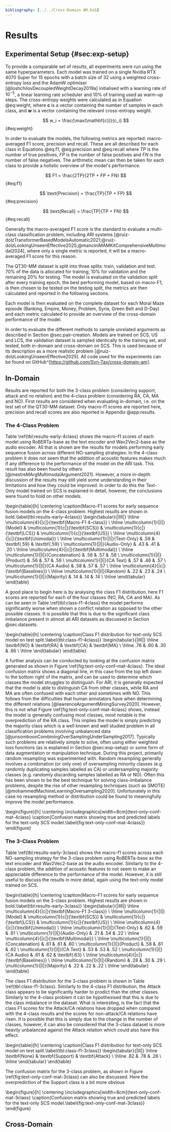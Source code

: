 ```yaml
---
bibliography: [../../Cross-Domain AM.bib]
---
```


# Results

## Experimental Setup {#sec:exp-setup}

To provide a comparable set of results, all experiments were run using the same hyperparameters. Each model was trained on a single Nvidia RTX 4070 Super for 15 epochs with a batch size of 32 using a weighted cross-entropy loss and the AdamW optimiser [@loshchilovDecoupledWeightDecay2019a] initialised with a learning rate of $10^{-5}$, a linear learning rate scheduler and 10% of training used as warm-up steps. The cross-entropy weights were calculated as in Equation @eq:weight, where $\mathbf{c}$ is a vector containing the number of samples in each class, and $\mathbf{w}$ is a vector containing the relevant cross-entropy weight.

$$ w_i = \frac{\max(\mathbf{c})}{c_i} $$ {#eq:weight}

In order to evaluate the models, the following metrics are reported: macro-averaged F1 score, precision and recall. These are all described for each class in Equations @eq:f1, @eq:precision and @eq:recall where $TP$ is the number of true positives, $FP$ is the number of false positives and $FN$ is the number of false negatives. The arithmetic mean can then be taken for each class to provide a holistic overview of the model's performance.

$$ F1 = \frac{2TP}{2TP + FP + FN} $$ {#eq:f1}

$$ \text{Precision} = \frac{TP}{TP + FP} $$ {#eq:precision}

$$ \text{Recall} = \frac{TP}{TP + FN} $$ {#eq:recall}

Generally the macro-averaged F1 score is the standard to evaluate a multi-class classification problem, including ARI systems [@ruiz-dolzTransformerBasedModelsAutomatic2021;@ruiz-dolzLookingUnseenEffective2025;@manciniMAMKitComprehensiveMultimodal2024], where only a single metric is reported, it will be a macro-averaged F1 score for this reason.

The QT30-MM dataset is split into three splits: train, validation and test. 70% of the data is allocated for training, 10% for validation and the remaining 20% for testing. The model is evaluated on the validation split after every training epoch, the best performing model, based on macro-F1, is then chosen to be tested on the testing split, the metrics are then calculated and reported in the following sections.

Each model is then evaluated on the complete dataset for each Moral Maze episode (Banking, Empire, Money, Problem, Syria, Green Belt and D-Day) and each metric calculated to provide an overview of the cross-domain performance of the model.

In order to evaluate the different methods to sample unrelated arguments as described in Section @sec:pair-creation. Models are trained on SCS, US and LCS, the validation dataset is sampled identically to the training set, and tested, both in-domain and cross-domain on SCS. This is used because of its description as a more realistic problem [@ruiz-dolzLookingUnseenEffective2025]. All code used for the experiments can be found on GitHub^[https://github.com/Syn-Tax/cross-domain-am].

## In-Domain

Results are reported for both the 3-class problem (considering support, attack and no relation) and the 4-class problem (considering RA, CA, MA and NO). First results are considered when evaluating in-domain, i.e. on the test set of the QT30-MM dataset. Only macro-f1 scores are reported here, precision and recall scores are also reported in Appendix @app:results.

### The 4-Class Problem

Table \ref{tbl:results-early-4class} shows the macro-f1 scores of each model using RoBERTa-base as the text encoder and Wav2Vec2-base as the audio encoder. All that is shown are the results for models performing early sequence fusion across different NO-sampling strategies. In the 4-class problem it does not seem that the addition of acoustic features makes much if any difference to the performance of the model on the ARI task. This result has also been found by others [@mestreMArgMultimodalArgument2021]. However, a more in-depth discussion of the results may still yield some understanding in their limitations and how they could be improved. In order to do this the Text-Only model trained on SCS is explained in detail, however, the conclusions were found to hold on other models.

\begin{table}[h]
\centering
\caption{Macro-F1 scores for early sequence fusion models on the 4-class problem. Highest results are shown in bold.\label{tbl:results-early-4class}}
\begin{tabular}{|llll|}
\hline
\multicolumn{4}{|c|}{\textbf{Macro-F1 4-class}}                                                                                                         \\ \hline
\multicolumn{1}{|l|}{Model}         & \multicolumn{1}{c|}{\textbf{SCS}} & \multicolumn{1}{c|}{\textbf{LCS}} & \multicolumn{1}{c|}{\textbf{US}} \\ \hline
\multicolumn{4}{|c|}{\textbf{Unimodal}}                                                                                                        \\ \hline
\multicolumn{1}{|l|}{Text-Only}     & .58                               & \textbf{.59}                      & \textbf{.59}                     \\
\multicolumn{1}{|l|}{Audio-Only}    & .43                               & .41                               & .20                              \\ \hline
\multicolumn{4}{|c|}{\textbf{Multimodal}}                                                                                                      \\ \hline
\multicolumn{1}{|l|}{Concatenation} & .58                               & .57                               & .58                              \\
\multicolumn{1}{|l|}{Product}       & .56                               & .57                               & .58                              \\
\multicolumn{1}{|l|}{CA Text}       & .57                               & .46                               & .57                              \\
\multicolumn{1}{|l|}{CA Audio}      & .58                               & .57                               & .57                              \\ \hline
\multicolumn{4}{|c|}{\textbf{Baselines}}                                                                                                       \\ \hline
\multicolumn{1}{|l|}{Random}        & .22                               & .23                               & .24                              \\
\multicolumn{1}{|l|}{Majority}      & .14                               & .14                               & .14                              \\ \hline
\end{tabular}
\end{table}

A good place to begin here is by analysing the class F1 distribution, here F1 scores are reported for each of the four classes (NO, RA, CA and MA). As can be seen in Table \ref{tbl:class-f1-4class} the model performs significantly worse when shown a conflict relation as opposed to the other possible classes. It is possible that this is due to the significant class imbalance present in almost all ARI datasets as discussed in Section @sec:datasets.

\begin{table}[h]
\centering
\caption{Class F1 distribution for text-only SCS model on test split.\label{tbl:class-f1-4class}}
\begin{tabular}{|llll|}
\hline
\textbf{NO} & \textbf{RA} & \textbf{CA} & \textbf{MA}              \\ \hline
.76         & .60         & .30         & .66 \\ \hline
\end{tabular}
\end{table}

A further analysis can be conducted by looking at the confusion matrix generated as shown in Figure \ref{fig:text-only-conf-mat-4class}. The ideal confusion matrix shows a diagonal line, in this case from the top left down to the bottom right of the matrix, and can be used to determine which classes the model struggles to distinguish. For ARI, it is generally expected that the model is able to distinguish CA from other classes, while RA and MA are often confused with each other and sometimes with NO. This follows from the difficulties that human annotators have when determining the different relations [@lawrenceArgumentMiningSurvey2020]. However, this is not what Figure \ref{fig:text-only-conf-mat-4class} shows, instead the model is generally confusing most classes, most notable is the overprediction of the RA class. This implies the model is simply predicting the majority class which is a well known and well studied problem in all classification problems involving unbalanced data [@junsomboonCombiningOverSamplingUnderSampling2017]. Typically such problems are relatively simple to solve, often using either weighted loss functions (as is explained in Section @sec:exp-setup) or some form of data augmentation or manipulation technique. During this project, primarily random resampling was experimented with. Random resampling generally involves a combination (or only one) of oversampling minority classes (e.g. randomly duplicating samples labelled as CA) or undersampling majority classes (e.g. randomly discarding samples labelled as RA or NO). Often this has been shown to be the best technique for solving class-imbalance problems, despite the rise of other resampling techniques (such as SMOTE) [@mohammedMachineLearningOversampling2020]. Unfortunately in this case no resampling method or distribution could be found to meaningfully improve the model performance.

\begin{figure}[h]
\centering
\includegraphics[width=8cm]{text-only-conf-mat-4class}
\caption{Confusion matrix showing true and predicted labels for the text-only SCS model.\label{fig:text-only-conf-mat-4class}}
\end{figure}

### The 3-Class Problem

Table \ref{tbl:results-early-3class} shows the macro-f1 scores across each NO-sampling strategy for the 3-class problem using RoBERTa-base as the text encoder and Wav2Vec2-base as the audio encoder. Similarly to the 4-class problem, the addition of acoustic features to not seem to make an appreciable difference to the performance of the model. However, it is still useful to discuss the results in more detail, again using the text-only model trained on SCS.

\begin{table}[h]
\centering
\caption{Macro-F1 scores for early sequence fusion models on the 3-class problem. Highest results are shown in bold.\label{tbl:results-early-3class}}
\begin{tabular}{|llll|}
\hline
\multicolumn{4}{|c|}{\textbf{Macro-F1 3-class}}                                                                                                         \\ \hline
\multicolumn{1}{|l|}{Model}         & \multicolumn{1}{c|}{\textbf{SCS}} & \multicolumn{1}{c|}{\textbf{LCS}} & \multicolumn{1}{c|}{\textbf{US}} \\ \hline
\multicolumn{4}{|c|}{\textbf{Unimodal}}                                                                                                        \\ \hline
\multicolumn{1}{|l|}{Text-Only}     & .62                               & .59                               & .61                              \\
\multicolumn{1}{|l|}{Audio-Only}    & .21                               & .54                               & .22                              \\ \hline
\multicolumn{4}{|c|}{\textbf{Multimodal}}                                                                                                      \\ \hline
\multicolumn{1}{|l|}{Concatenation} & .61                               & .61                               & .60                              \\
\multicolumn{1}{|l|}{Product}       & .58                               & .61                               & .62                              \\
\multicolumn{1}{|l|}{CA Text}       & .53                               & .53                               & .52                              \\
\multicolumn{1}{|l|}{CA Audio}      & .61                               & .62                               & \textbf{.63}                              \\ \hline
\multicolumn{4}{|c|}{\textbf{Baselines}}                                                                                                       \\ \hline
\multicolumn{1}{|l|}{Random}        & .28                               & .30                               & .29                              \\
\multicolumn{1}{|l|}{Majority}      & .22                               & .22                               & .22                              \\ \hline
\end{tabular}
\end{table}

The class F1 distribution for the 3-class problem is shown in Table \ref{tbl:class-f1-3class}. Similarly to the 4-class F1 distribution, the Attack class appears to be significantly harder to prodict than the other classes. Similarly to the 4-class problem it can be hypothesised that this is due to the class imbalance in the dataset. What is interesting, is the fact that the class F1 scores for the Attack/CA relations have dropped when compared with the 4-class results and the scores for non-attack/CA relations have risen. It is possible that this is simply due to the change in the number of classes, however, it can also be considered that the 3-class dataset is more heavily unbalanced against the Attack relation which could also have this effect.

\begin{table}[h]
\centering
\caption{Class F1 distribution for text-only SCS model on test split.\label{tbl:class-f1-3class}}
\begin{tabular}{|lll|}
\hline
\textbf{None} & \textbf{Support} & \textbf{Attack}              \\ \hline
.82         & .78         & .26  \\ \hline
\end{tabular}
\end{table}

The confusion matrix for the 3-class problem, as shown in Figure \ref{fig:text-only-conf-mat-3class} can also be discussed. Here the overprediction of the Support class is a bit more obvious

\begin{figure}[h]
\centering
\includegraphics[width=8cm]{text-only-conf-mat-3class}
\caption{Confusion matrix showing true and predicted labels for the text-only SCS model.\label{fig:text-only-conf-mat-3class}}
\end{figure}

## Cross-Domain